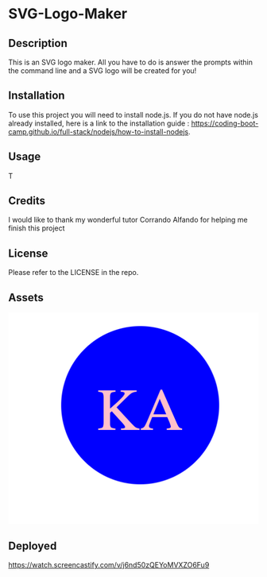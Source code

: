 # SVG-Logo-Maker

## Description

This is an SVG logo maker. All you have to do is answer the prompts within the command line and a SVG logo will be created for you! 

## Installation

To use this project you will need to install node.js. If you do not have node.js already installed, here is a link to the installation guide : https://coding-boot-camp.github.io/full-stack/nodejs/how-to-install-nodejs.

## Usage

T

## Credits

I would like to thank my wonderful tutor Corrando Alfando for helping me finish this project
## License

Please refer to the LICENSE in the repo.

## Assets

![alt](./screenshots/Screenshot%202023-04-10%20at%208.42.06%20PM.png)

## Deployed 

https://watch.screencastify.com/v/j6nd50zQEYoMVXZO6Fu9